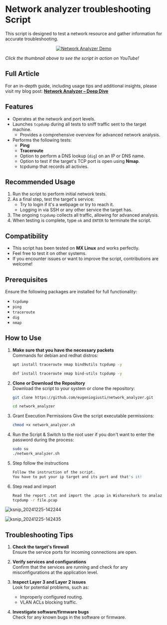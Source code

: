 # Network analyzer troubleshooting Script  

This script is designed to test a network resource and gather information for accurate troubleshooting.

<p align="center">
  <a href="https://www.youtube.com/watch?v=j3VJVN3bZCw" target="_blank" rel="noopener noreferrer">
    <img src="https://img.youtube.com/vi/j3VJVN3bZCw/hqdefault.jpg" alt="Network Analyzer Demo" />
  </a>
</p>

<em>Click the thumbnail above to see the script in action on YouTube!</em>

## Full Article

<p>
  For an in-depth guide, including usage tips and additional insights, please visit my blog post:
  <a href="https://yourwebsite.com/assets/blog/analyzer.html" target="_blank" rel="noopener noreferrer">
    <strong>Network Analyzer – Deep Dive</strong>
  </a>
</p>

## Features  

- Operates at the network and port levels.  
- Launches `tcpdump` during all tests to sniff traffic sent to the target machine.  
  - Provides a comprehensive overview for advanced network analysis.  
- Performs the following tests:  
  - **Ping**  
  - **Traceroute**  
  - Option to perform a DNS lookup (`dig`) on an IP or DNS name.  
  - Option to test if the target's TCP port is open using **Nmap**.
  - tcpdump that records all activies.

## Recommended Usage  

1. Run the script to perform initial network tests.  
2. As a final step, test the target's service:
   - Try to login if it's a webpage or try to reach it. 
   - Logging in via SSH or any other service the target has.  
4. The ongoing `tcpdump` collects all traffic, allowing for advanced analysis.  
5. When testing is complete, type `ok` and `ENTER` to terminate the script.

## Compatibility  

- This script has been tested on **MX Linux** and works perfectly.  
- Feel free to test it on other systems.
- If you encounter issues or want to improve the script, contributions are welcome!  

## Prerequisites  

Ensure the following packages are installed for full functionality:  
- `tcpdump`  
- `ping`  
- `traceroute`  
- `dig`  
- `nmap`  

## How to Use

1. **Make sure that you have the necessary packets**  
   Commands for debian and redhat distros:
   ```bash
   apt install traceroute nmap bind9utils tcpdump -y
   
   dnf install traceroute nmap bind-utils tcpdump -y

2. **Clone or Download the Repository**  
   Download the script to your system or clone the repository:
   ```bash
   git clone https://github.com/eugeniogiusti/network_analyzer.git
   
   cd network_analyzer


3. Grant Execution Permissions
Give the script executable permissions:
   ```bash
   chmod +x network_analyzer.sh


4. Run the Script &
Switch to the root user if you don't want to enter the password during the process:
   ```bash
   sudo su
   ./network_analyzer.sh


5. Step follow the instructions
   ```bash
   Follow the instruction of the script.
   You have to put your ip target and its port and that's it!


6. Step read and import
   ```bash
   Read the report .txt and import the .pcap in Wishareshark to analazite it or use tcpdump with this command:
   tcpdump -r file.pcap


  ![ksnip_20241225-142244](https://github.com/user-attachments/assets/9110b496-9acb-42c7-857e-1d3bb1c7e37a)

  ![ksnip_20241225-142435](https://github.com/user-attachments/assets/abdf295c-6a94-4bd7-a4c5-aa98586be3c0)




## Troubleshooting Tips

1. **Check the target's firewall**  
   Ensure the service ports for incoming connections are open.

2. **Verify services and configurations**  
   Confirm that the services are running and check for any misconfigurations at the application level.

3. **Inspect Layer 3 and Layer 2 issues**  
   Look for potential problems, such as:
   - Improperly configured routing.
   - VLAN ACLs blocking traffic.

4. **Investigate software/firmware bugs**  
   Check for any known bugs in the software or firmware.

